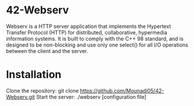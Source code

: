 # 42-Webserv
Webserv is a HTTP server application that implements the Hypertext Transfer Protocol (HTTP) for distributed, collaborative, hypermedia information systems. It is built to comply with the C++ 98 standard, and is designed to be non-blocking and use only one select() for all I/O operations between the client and the server.

# Installation
Clone the repository: git clone https://github.com/Mounadi05/42-Webserv.git
Start the server: ./webserv [configuration file]
